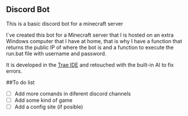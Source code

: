## Discord Bot
This is a basic discord bot for a minecraft server

I`ve created this bot for a Minecraft server that I is hosted on an extra Windows computer that I have at home, that is why I have a function that returns the public IP of where the bot is and a function to execute the run.bat file with username and password.

It is developed in the [Trae IDE](https://www.trae.ai) and retouched with the built-in AI to fix errors.

##To do list

- [ ] Add more comands in diferent discord channels
- [ ] Add some kind of game
- [ ] Add a config site (if posible)

